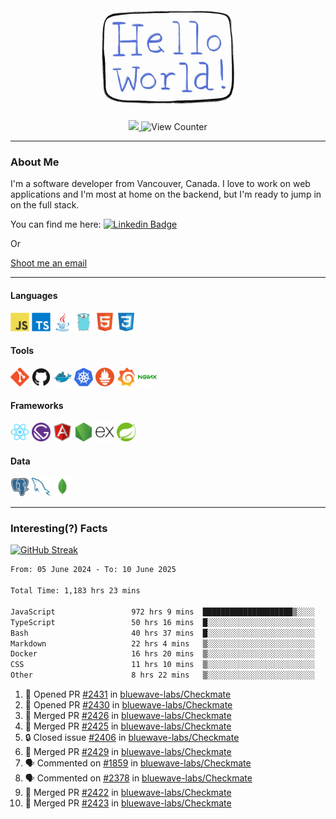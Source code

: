 <div align="center">
    <img src="./img/hello_world.webp" height="200px" width="">
    <div>
        <a href="https://www.linkedin.com/in/ajhollid">
            <img src="https://img.shields.io/badge/LinkedIn-blue"/>
        </a>
        <img src="https://komarev.com/ghpvc/?username=ajhollid&color=yellow" alt="View Counter">
    </div>
</div>

---

### About Me

I'm a software developer from Vancouver, Canada. I love to work on web applications and I'm most at home on the backend, but I'm ready to jump in on the full stack.

You can find me here: [![Linkedin Badge](https://img.shields.io/badge/-ajhollid-blue?style=flat&logo=Linkedin&logoColor=white)](https://www.linkedin.com/in/ajhollid)

Or

[Shoot me an email](mailto:ajhollid@gmail.com)

---

#### Languages

<div>
    <img src="./img/devicons/javascript-original.svg" width=30 height=30 alt="JavaScript">
    <img src="/img/devicons/typescript-original.svg" width=30 height=30 alt="TypeScript">
    <img src="./img/devicons/java-original.svg" width=30 height=30 alt="Java">
    <img src="./img/devicons/go-original.svg" width=30 height=30 alt="Golang">
    <img src="./img/devicons/html5-original.svg" width=30 height=30 alt="HTML 5">
    <img src="./img/devicons/css3-original.svg" width=30 height=30 alt="CSS 3">
</div>

#### Tools

<div>
    <img src="./img/devicons/git-original.svg" width=30 height=30 alt="Git">
    <img src="./img/devicons/github-original.svg" width=30 height=30 alt="Github">
    <img src="./img/devicons/docker-original.svg" width=30 
    height=30 alt="Docker">
    <img src="./img/devicons/kubernetes-original.svg" width=30 height=30 alt="K8">
    <img src="./img/devicons/prometheus-original.svg" width=30 height=30 alt="Prometheus">
    <img src="./img/devicons/grafana-original.svg" width=30 height=30 alt="Grafana">
    <img src="./img/devicons/nginx-original.svg" width=30 height=30 alt="Nginx">
</div>

#### Frameworks

<div>
    <img src="./img/devicons/react-original.svg" width=30 height=30 alt="React">
    <img src="./img/devicons/gatsby-original.svg" width=30 height=30 alt="Gatsby">
    <img src="./img/devicons/angularjs-original.svg" width=30 height=30 alt="AngularJS">
    <img src="./img/devicons/nodejs-original.svg" width=30 height=30 alt="NodeJS">
    <img src="./img/devicons/express-original.svg" width=30 height=30 alt="Express">
    <img src="./img/devicons/spring-original.svg" width=30 height=30 alt="Spring">
</div>

#### Data

<div>
    <img src="./img/devicons/postgresql-original.svg" width=30 height=30 alt="Postgresql">
    <img src="./img/devicons/mysql-original.svg" width=30 height=30 alt="Mysql">
    <img src="./img/devicons/mongodb-original.svg" width=30 height=30 alt="MongoDB">
</div>

---

### Interesting(?) Facts

[![GitHub Streak](http://github-readme-streak-stats.herokuapp.com?user=ajhollid)](https://git.io/streak-stats)

 <!--START_SECTION:waka-->

```txt
From: 05 June 2024 - To: 10 June 2025

Total Time: 1,183 hrs 23 mins

JavaScript                 972 hrs 9 mins  ████████████████████▒░░░░   81.57 %
TypeScript                 50 hrs 16 mins  █░░░░░░░░░░░░░░░░░░░░░░░░   04.22 %
Bash                       40 hrs 37 mins  █░░░░░░░░░░░░░░░░░░░░░░░░   03.41 %
Markdown                   22 hrs 4 mins   ▒░░░░░░░░░░░░░░░░░░░░░░░░   01.85 %
Docker                     16 hrs 20 mins  ▒░░░░░░░░░░░░░░░░░░░░░░░░   01.37 %
CSS                        11 hrs 10 mins  ▒░░░░░░░░░░░░░░░░░░░░░░░░   00.94 %
Other                      8 hrs 22 mins   ▒░░░░░░░░░░░░░░░░░░░░░░░░   00.70 %
```

<!--END_SECTION:waka-->


<!--START_SECTION:activity-->
1. 💪 Opened PR [#2431](https://github.com/bluewave-labs/Checkmate/pull/2431) in [bluewave-labs/Checkmate](https://github.com/bluewave-labs/Checkmate)
2. 💪 Opened PR [#2430](https://github.com/bluewave-labs/Checkmate/pull/2430) in [bluewave-labs/Checkmate](https://github.com/bluewave-labs/Checkmate)
3. 🎉 Merged PR [#2426](https://github.com/bluewave-labs/Checkmate/pull/2426) in [bluewave-labs/Checkmate](https://github.com/bluewave-labs/Checkmate)
4. 🎉 Merged PR [#2425](https://github.com/bluewave-labs/Checkmate/pull/2425) in [bluewave-labs/Checkmate](https://github.com/bluewave-labs/Checkmate)
5. 🔒 Closed issue [#2406](https://github.com/bluewave-labs/Checkmate/issues/2406) in [bluewave-labs/Checkmate](https://github.com/bluewave-labs/Checkmate)
6. 🎉 Merged PR [#2429](https://github.com/bluewave-labs/Checkmate/pull/2429) in [bluewave-labs/Checkmate](https://github.com/bluewave-labs/Checkmate)
7. 🗣 Commented on [#1859](https://github.com/bluewave-labs/Checkmate/issues/1859#issuecomment-2964533765) in [bluewave-labs/Checkmate](https://github.com/bluewave-labs/Checkmate)
8. 🗣 Commented on [#2378](https://github.com/bluewave-labs/Checkmate/issues/2378#issuecomment-2964526875) in [bluewave-labs/Checkmate](https://github.com/bluewave-labs/Checkmate)
9. 🎉 Merged PR [#2422](https://github.com/bluewave-labs/Checkmate/pull/2422) in [bluewave-labs/Checkmate](https://github.com/bluewave-labs/Checkmate)
10. 🎉 Merged PR [#2423](https://github.com/bluewave-labs/Checkmate/pull/2423) in [bluewave-labs/Checkmate](https://github.com/bluewave-labs/Checkmate)
<!--END_SECTION:activity-->
